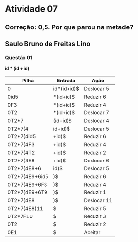 # Atividade 07

## Correção: 0,5. Por que parou na metade?

## Saulo Bruno de Freitas Lino

### Questão 01

**id * (id + id)**

Pilha  | Entrada  | Ação
------ | -------- | -----
0      | id*(id+id)$| Deslocar 5
0id5   | *(id+id)$  | Reduzir 6
0F3    | *(id+id)$    | Reduzir 4
0T2    | *(id+id)$    | Deslocar 7
0T2*7  | (id+id)$     | Deslocar 4
0T2*7(4 | id+id)$     | Deslocar 5
0T2*7(4id5 | +id)$    | Reduzir 6
0T2*7(4F3  | +id)$    | Reduzir 4
0T2*7(4T2  | +id)$    | Reduzir 2
0T2*7(4E8  | +id)$    | Deslocar 6
0T2*7(4E8+6 | id)$    | Deslocar 5
0T2*7(4E9+6id5 | )$   | Reduzir 6
0T2*7(4E9+6F3  | )$   | Reduzir 4 
0T2*7(4E9+6T9  | )$   | Reduzir 1
0T2*7(4E8      | )$   | Deslocar 11
0T2*7(4E8)11   | $    | Reduzir 5
0T2*7F10       | $    | Reduzir 3
0T2            | $    | Reduzir 2
0E1            | $    | Aceitar
